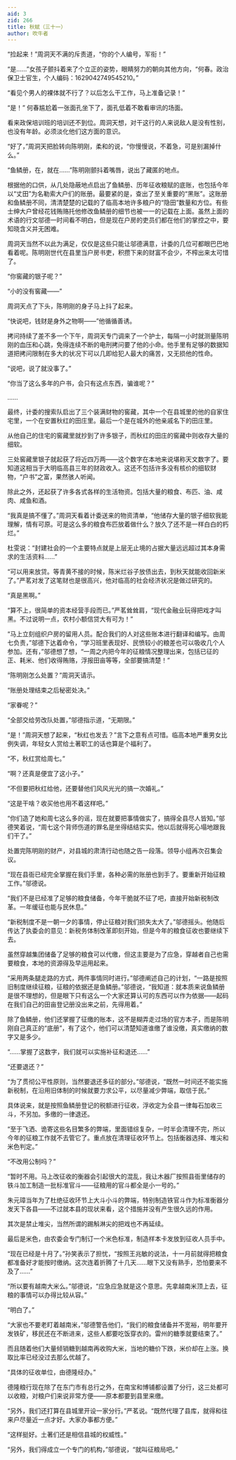 ```yaml
---
aid: 3
zid: 266
title: 秋赋（三十一）
author: 吹牛者
---
```


“捡起来！”周洞天不满的斥责道，“你的个人编号，军衔！”

“是……”女孩子颤抖着来了个立正的姿势，眼睛努力的朝向其他方向，“何春。政治保卫士官生，个人编码：1629042749545210。”

“看见个男人的裸体就不行了？以后怎么干工作，马上准备记录！”

“是！” 何春尴尬着一张面孔坐下了，面孔低着不敢看审讯的场面。

看来政保培训班的培训还不到位。周洞天想，对干这行的人来说敌人是没有性别，也没有年龄。必须淡化他们这方面的意识。

“好了，”周洞天把脸转向陈明刚，柔和的说，“你慢慢说，不着急，可是别漏掉什么。”

“鱼鳞册，在，就在……”陈明刚颤抖着嘴唇，说出了藏匿的地点。

根据他的口供，从几处隐蔽地点启出了鱼鳞册、历年征收粮赋的底账，也包括今年以“丈田”为名勒索大户们的账册。最要紧的是，查出了至关重要的“黑账”。这账册和鱼鳞册不同，清清楚楚的记载的了临高本地许多粮户的“隐田”数量和方位。有些士绅大户曾经花钱贿赂托他修改鱼鳞册的细节也被一一的记载在上面。虽然上面的术语的行文邬德一时间看不明白，但是现在户房的吏员们都在他们的掌控之中，要知晓含义并无困难。

周洞天当然不以此为满足，仅仅是这些只能让邬德满意，计委的几位可都眼巴巴地看着呢。陈明刚世代在县里当户房书吏，积攒下来的财富不会少，不榨出来太可惜了。

“你窖藏的银子呢？”

“小的没有窖藏——”

周洞天点了下头，陈明刚的身子马上抖了起来。

“快说吧，钱财是身外之物啊——”他循循善诱。

拷问持续了差不多一个下午，周洞天专门调来了一个护士，每隔一小时就测量陈明刚的血压和心跳，免得连续不断的电刑拷问要了他的小命。他手里有足够的数据知道把拷问限制在多大的状况下可以几即给犯人最大的痛苦，又无损他的性命。

“说吧，说了就没事了。”

“你当了这么多年的户书，会只有这点东西，骗谁呢？”

……

最终，计委的搜索队启出了三个装满财物的窖藏，其中一个在县城里的他的自家住宅里，一个在安置秋红的田庄里。最后一个是在城外的他亲戚名下的田庄里。

从他自己的住宅的窖藏里就抄到了许多银子，而秋红的田庄的窖藏中则收存大量的细软。

三处窖藏里银子就起获了将近四万两——这个数字在本地来说堪称天文数字了。要知道这相当于大明临高县三年的财政收入。这还不包括许多没有核价的细软财物，“户书”之富，果然骇人听闻。

除此之外，还起获了许多各式各样的生活物资。包括大量的粮食、布匹、油、咸肉、咸鱼和酒。

“我真是搞不懂了。”周洞天看着计委送来的物资清单，“他储存大量的银子细软我能理解，情有可原。可是这么多的粮食布匹放着做什么？放久了还不是一样白白的朽烂。”

杜雯说：“封建社会的一个主要特点就是上层无止境的占据大量远远超过其本身需求的生活资料……”

“可以用来放贷。等青黄不接的时候，陈米烂谷子放债出去，到秋天就能收回新米了。”严茗对发了这笔财也是很高兴，他对临高的社会经济状况是做过研究的。

“真是黑啊。”

“算不上，很简单的资本经营手段而已。”严茗耸耸肩，“现代金融业玩得把戏才叫黑。不过说明一点，农村小额信贷大有可为！”

“马上立刻组织户房的留用人员。配合我们的人对这些账本进行翻译和编写。由周七负责，”邬德下达着命令，“学习班里表现好、民愤较小的粮差也可以吸收几个人参加。还有，”邬德想了想，“一周之内把今年的征粮情况整理出来，包括已征的正、耗米、他们收得贿赂，浮报田亩等等，全部要搞清楚！”

“陈明刚怎么处置？”周洞天请示。

“账册处理结束之后秘密处决。”

“家眷呢？”

“全部交给劳改队处置，”邬德指示道，“无期限。”

“是！”周洞天想了起来，“秋红也发去？”言下之意有点可惜。临高本地严重男女比例失调，年轻女人赏给土著职工的话也算是个福利了。

“不，秋红赏给周七。”

“啊？还真是便宜了这小子。”

“不但要把秋红给他，还要替他们风风光光的搞一次婚礼。”

“这是干啥？收买他也用不着这样吧。”

“你们造了她和周七这么多的谣，现在就要把事情做实了，搞得全县尽人皆知。”邬德笑着说，“周七这个背师伤道的罪名是坐得结结实实。他以后就得死心塌地跟我们干了。”

处置完陈明刚的财产，对县城的肃清行动也随之告一段落。领导小组再次召集会议。

“现在县衙已经完全掌握在我们手里，各种必需的账册也到手了。要重新开始征粮工作。”邬德说。

“我们不是已经准了足够的粮食储备，今年干脆就不征了吧，直接开始新税制改革。一年缓征也能与民休息。”

“新税制度不是一朝一夕的事情，停止征粮对我们损失太大了。”邬德摇头。他随后传达了执委会的意见：新税务体制改革即刻开始，但是今年的粮食征收也要继续下去。

虽然穿越集团储备了足够的粮食可以代缴，但这主要是为了应急，穿越者自己也需要粮食，本地的资源得及早运用起来。

“采用两条腿走路的方式，两件事情同时进行。”邬德阐述自己的计划，“一路是按照旧制度继续征粮，征粮的依据还是鱼鳞册。”邬德说，“我知道：就本质来说鱼鳞册是很不理想的，但是眼下只有这么一个大家还算认可的东西可以作为依据——起码在我们自己的田亩登记册没出来之前，先得用着。”

除了鱼鳞册，他们还掌握了征缴的账本，这不是糊弄走过场的官方本子，而是陈明刚自己真正的“底册”，有了这个，他们可以清楚知道谁缴了谁没缴，真实缴纳的数字又是多少。

“……掌握了这数字，我们就可以实施补征和退还……”

“还要退还？”

“为了贯彻公平性原则，当然要退还多征的部分。”邬德说，“既然一时间还不能实施新税制，在沿用旧体制的时候就要力求公平，以尽量减少弊端，取信于民。”

具体说来，就是按照鱼鳞册登记的税额进行征收，浮收定为全县一律每石加收三斗，不另加。多缴的一律退还。

“至于飞洒、诡寄这些名目繁多的弊端，里面错综复杂，一时半会清理不完，所以今年的征粮工作就不去管它了。重点放在清理征收环节上。包括衡器选择、堆尖和米色判定。”

“不改用公制吗？”

“暂时不用。马上改征收的衡器会引起很大的混乱，我让木器厂按照县衙里储存的铁斗加工制造一批标准官斗——征粮用的官斗都全是小一号的。”

朱元璋当年为了杜绝征收环节上大斗小斗的弊端，特别制造铁官斗作为标准衡器分发天下各县——不过就本县的现状来看，这个措施并没有产生很久远的作用。

其次是禁止堆尖，当然所谓的踢斛淋尖的把戏也不再延续。

最后是米色，由农委会专门制订一个米色标准，制造样本卡发放到征收人员手中。

“现在已经是十月了。”孙笑表示了担忧，“按照王兆敏的说法，十一月前就得把粮食都准备好才能按时缴纳。这次连着折腾了十几天……眼下又没有熟手，恐怕要来不及了……”

“所以要有越南大米么。”邬德说，“应急应急就是这个意思。先拿越南米顶上去，征粮的事情可以办得比较从容。”

“明白了。”

“大家也不要老盯着越南米，”邬德警告他们，“我们的粮食储备并不宽裕，明年要开发铁矿，移民还在不断进来，这些人都要吃饭穿衣的。雷州的糖季就要结束了。”

而且随着他们大量倾销糖到越南再收购大米，当地的糖价下跌，米价却在上涨。换取比率已经没过去那么优越了。

“具体的征收单位，由德隆经办。”

德隆粮行现在除了在东门市有总行之外，在南宝和博铺都设置了分行，这三处都可以收粮，对粮户们来说非常方便——原本都要到县里来缴。

“另外，我们还打算在县城里开设一家分行。”严茗说。“既然代理了县库，就得和往来户尽量近一点才好。大家办事都方便。”

“这样挺好。土著们还是相信县城的权威性。”

“另外，我们得成立一个专门的机构，”邬德说，“就叫征粮局吧。”
